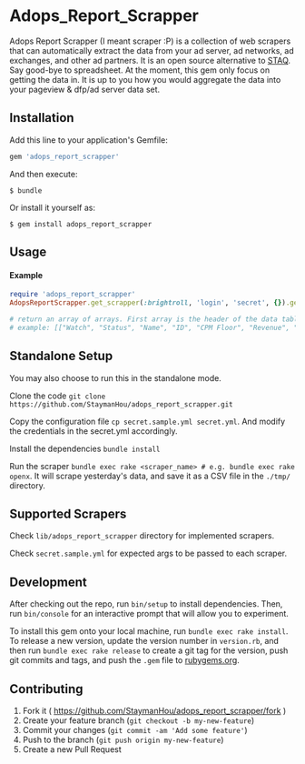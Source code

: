 # Adops_Report_Scrapper

Adops Report Scrapper (I meant scraper :P) is a collection of web scrapers that can automatically extract the data from your ad server, ad networks, ad exchanges, and other ad partners. It is an open source alternative to [STAQ](http://www.staq.com/). Say good-bye to spreadsheet. At the moment, this gem only focus on getting the data in. It is up to you how you would aggregate the data into your pageview & dfp/ad server data set.

## Installation

Add this line to your application's Gemfile:

```ruby
gem 'adops_report_scrapper'
```

And then execute:

    $ bundle

Or install it yourself as:

    $ gem install adops_report_scrapper

## Usage

#### Example

```ruby
require 'adops_report_scrapper'
AdopsReportScrapper.get_scrapper(:brightroll, 'login', 'secret', {}).get_data

# return an array of arrays. First array is the header of the data table. Other arrays are the data
# example: [["Watch", "Status", "Name", "ID", "CPM Floor", "Revenue", "eCPM", "Requests", "Responses", "Response Rate", "Impressions", "Impression Rate", "Fill Rate", "Viewable Rate", "Clicks", "CTR", "Mid Rate", "Completion Rate", "Companion Impressions", "Companion Clicks", "Companion CTR", "Created On", "Last Modified"], ["", "", "My Post RON CDN", "3863603", "$6.00", "$9.99", "$6.68", "14,951", "2,556", "17.10%", "1,496", "58.53%", "10.01%", "60.87%", "7", "0.47%", "51.80%", "45.05%", "0.00%", "0", "0.00%", "03/23/2015", "06/25/2016"], ["", "", "My Post 400x300", "3855941", "$6.00", "$0.04", "$6.07", "78", "37", "47.44%", "6", "16.22%", "7.69%", "0.00%", "0", "0.00%", "50.00%", "66.67%", "0.00%", "0", "0.00%", "12/20/2013", "06/24/2016"], ["", "", "My Post", "3860218", "$7.00", "$0.03", "$8.07", "26", "12", "46.15%", "4", "33.33%", "15.38%", "0.00%", "0", "0.00%", "125.00%", "125.00%", "0.00%", "0", "0.00%", "10/10/2014", "06/09/2016"], ["", "", "My Post 640x480", "3855297", "$7.00", "$0.00", "$0.00", "0", "0", "0.00%", "0", "0.00%", "0.00%", "0.00%", "0", "0.00%", "0.00%", "0.00%", "0.00%", "0", "0.00%", "11/25/2013", "06/28/2016"], ["", "", "My Post 300x250", "3855943", "$2.00", "$0.00", "$0.00", "0", "0", "0.00%", "0", "0.00%", "0.00%", "0.00%", "0", "0.00%", "0.00%", "0.00%", "0.00%", "0", "0.00%", "12/20/2013", "06/09/2016"], ["", "", "Mobile - iPhone web…e My Post NCT", "3856072", "$4.00", "$0.00", "$0.00", "0", "0", "0.00%", "0", "0.00%", "0.00%", "0.00%", "0", "0.00%", "0.00%", "0.00%", "0.00%", "0", "0.00%", "01/07/2014", "05/23/2016"], ["", "", "Mobile - Android we…- The My Post", "3856089", "$4.00", "$0.00", "$0.00", "0", "0", "0.00%", "0", "0.00%", "0.00%", "0.00%", "0", "0.00%", "0.00%", "0.00%", "0.00%", "0", "0.00%", "01/08/2014", "05/23/2016"], ["", "", "Mobile - iPad web -…e My Post NCT", "3856127", "$4.00", "$0.00", "$0.00", "0", "0", "0.00%", "0", "0.00%", "0.00%", "0.00%", "0", "0.00%", "0.00%", "0.00%", "0.00%", "0", "0.00%", "01/10/2014", "05/23/2016"], ["", "", "My Today 6836382", "3860216", "$7.00", "$0.00", "$0.00", "0", "0", "0.00%", "0", "0.00%", "0.00%", "0.00%", "0", "0.00%", "0.00%", "0.00%", "0.00%", "0", "0.00%", "10/10/2014", "06/29/2016"], ["", "", "My Herald", "3860220", "$6.00", "$0.00", "$0.00", "0", "0", "0.00%", "0", "0.00%", "0.00%", "0.00%", "0", "0.00%", "0.00%", "0.00%", "0.00%", "0", "0.00%", "10/10/2014", "06/09/2016"], ["", "", "My News", "3860222", "$7.00", "$0.00", "$0.00", "0", "0", "0.00%", "0", "0.00%", "0.00%", "0.00%", "0", "0.00%", "0.00%", "0.00%", "0.00%", "0", "0.00%", "10/10/2014", "06/29/2016"], ["", "", "My Blog", "3860224", "$5.00", "$0.00", "$0.00", "15", "7", "46.67%", "0", "0.00%", "0.00%", "0.00%", "0", "0.00%", "0.00%", "0.00%", "0.00%", "0", "0.00%", "10/10/2014", "06/09/2016"], ["", "", "My Times 400x300", "3863146", "$7.00", "$0.00", "$0.00", "0", "0", "0.00%", "0", "0.00%", "0.00%", "0.00%", "0", "0.00%", "0.00%", "0.00%", "0.00%", "0", "0.00%", "03/02/2015", "06/29/2016"], ["", "", "My Post RON UK", "3863604", "$5.46", "$0.00", "$0.00", "0", "0", "0.00%", "0", "0.00%", "0.00%", "0.00%", "0", "0.00%", "0.00%", "0.00%", "0.00%", "0", "0.00%", "03/23/2015", "06/09/2016"], ["", "", "My Post RON AU", "3863906", "$4.43", "$0.00", "$0.00", "0", "0", "0.00%", "0", "0.00%", "0.00%", "0.00%", "0", "0.00%", "0.00%", "0.00%", "0.00%", "0", "0.00%", "04/01/2015", "06/09/2016"]]
```

## Standalone Setup

You may also choose to run this in the standalone mode.

Clone the code `git clone https://github.com/StaymanHou/adops_report_scrapper.git`

Copy the configuration file `cp secret.sample.yml secret.yml`. And modify the credentials in the secret.yml accordingly.

Install the dependencies `bundle install`

Run the scraper `bundle exec rake <scraper_name> # e.g. bundle exec rake openx`. It will scrape yesterday's data, and save it as a CSV file in the `./tmp/` directory.

## Supported Scrapers

Check `lib/adops_report_scrapper` directory for implemented scrapers.

Check `secret.sample.yml` for expected args to be passed to each scraper.

## Development

After checking out the repo, run `bin/setup` to install dependencies. Then, run `bin/console` for an interactive prompt that will allow you to experiment.

To install this gem onto your local machine, run `bundle exec rake install`. To release a new version, update the version number in `version.rb`, and then run `bundle exec rake release` to create a git tag for the version, push git commits and tags, and push the `.gem` file to [rubygems.org](https://rubygems.org).

## Contributing

1. Fork it ( https://github.com/StaymanHou/adops_report_scrapper/fork )
2. Create your feature branch (`git checkout -b my-new-feature`)
3. Commit your changes (`git commit -am 'Add some feature'`)
4. Push to the branch (`git push origin my-new-feature`)
5. Create a new Pull Request
